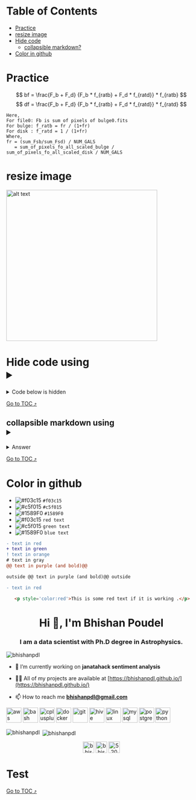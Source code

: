 <a id="toc"></a>
Table of Contents
=================
  * [Practice](#practice)
  * [resize image](#resize-image)
  * [Hide code](#hide-code)
    * [collapsible markdown?](#collapsible-markdown?)
  * [Color in github](#color-in-github)

# Practice
$$
bf = \frac{F_b + F_d} {F_b * f_{ratb} + F_d * f_{ratd}} * f_{ratb}
$$
$$
df = \frac{F_b + F_d} {F_b * f_{ratb} + F_d * f_{ratd}} * f_{ratd} 
$$
```
Here,
For file0: Fb is sum of pixels of bulge0.fits
For bulge: f_ratb = fr / (1+fr)
For disk : f_ratd = 1 / (1+fr)
Where,
fr = (sum_Fsb/sum_Fsd) / NUM_GALS
   = sum_of_pixels_fo_all_scaled_bulge / sum_of_pixels_fo_all_scaled_disk / NUM_GALS
```

# resize image
<img src="https://github.com/bhishanpdl/Tutorials_and_Lessons/blob/master/Tutorial_PySpark/images/pandas_vs_pyspark/multiple_cond.png" alt="alt text" width="400" height="400">

# Hide code using <details> and <summary>
<details>
 
<summary>Code below is hidden</summary>
<code style="white-space:nowrap;"> import numpy as np </code>

</details>

[Go to TOC :arrow_heading_up:](#toc)
## collapsible markdown using <details> and <summary>

<details><summary>Answer</summary>
<p>

Everything between tag 'p' is hidden.

```python
print("hello world!")
```

</p>
</details>

[Go to TOC :arrow_heading_up:](#toc)
# Color in github
- ![#f03c15](https://via.placeholder.com/15/f03c15/000000?text=+) `#f03c15`
- ![#c5f015](https://via.placeholder.com/15/c5f015/000000?text=+) `#c5f015`
- ![#1589F0](https://via.placeholder.com/15/1589F0/000000?text=+) `#1589F0`
- ![#f03c15](https://via.placeholder.com/15/f03c15/000000?text=+) `red text`
- ![#c5f015](https://via.placeholder.com/15/c5f015/000000?text=+) `green text`
- ![#1589F0](https://via.placeholder.com/15/1589F0/000000?text=+) `blue text`

```diff
- text in red
+ text in green
! text in orange
# text in gray
@@ text in purple (and bold)@@

outside @@ text in purple (and bold)@@ outside
```

```diff
- text in red
```

```html
   <p style='color:red'>This is some red text if it is working .</p>
```


<h1 align="center">Hi 👋, I'm Bhishan Poudel</h1>
<h3 align="center">I am a data scientist with Ph.D degree in Astrophysics.</h3>

<p align="left"> <img src="https://komarev.com/ghpvc/?username=bhishanpdl" alt="bhishanpdl" /> </p>

- 🔭 I’m currently working on **janatahack sentiment analysis**

- 👨‍💻 All of my projects are available at [https://bhishanpdl.github.io/](https://bhishanpdl.github.io/)

- 📫 How to reach me **bhishanpdl@gmail.com**

<p align="left"><img src="https://devicons.github.io/devicon/devicon.git/icons/amazonwebservices/amazonwebservices-original-wordmark.svg" alt="aws" width="40" height="40"/> <img src="https://www.vectorlogo.zone/logos/gnu_bash/gnu_bash-icon.svg" alt="bash" width="40" height="40"/> <img src="https://devicons.github.io/devicon/devicon.git/icons/cplusplus/cplusplus-original.svg" alt="cplusplus" width="40" height="40"/> <img src="https://devicons.github.io/devicon/devicon.git/icons/docker/docker-original-wordmark.svg" alt="docker" width="40" height="40"/> <img src="https://www.vectorlogo.zone/logos/git-scm/git-scm-icon.svg" alt="git" width="40" height="40"/> <img src="https://www.vectorlogo.zone/logos/apache_hive/apache_hive-icon.svg" alt="hive" width="40" height="40"/> <img src="https://devicons.github.io/devicon/devicon.git/icons/linux/linux-original.svg" alt="linux" width="40" height="40"/> <img src="https://devicons.github.io/devicon/devicon.git/icons/mysql/mysql-original-wordmark.svg" alt="mysql" width="40" height="40"/> <img src="https://devicons.github.io/devicon/devicon.git/icons/postgresql/postgresql-original-wordmark.svg" alt="postgresql" width="40" height="40"/> <img src="https://devicons.github.io/devicon/devicon.git/icons/python/python-original.svg" alt="python" width="40" height="40"/></p><p><img align="left" src="https://github-readme-stats.vercel.app/api/top-langs/?username=bhishanpdl&layout=compact&hide=html" alt="bhishanpdl" /></p>

<p>&nbsp;<img align="center" src="https://github-readme-stats.vercel.app/api?username=bhishanpdl&show_icons=true" alt="bhishanpdl" /></p>

<p align="center">
<a href="https://twitter.com/bhishan_poudel" target="blank"><img align="center" src="https://cdn.jsdelivr.net/npm/simple-icons@3.0.1/icons/twitter.svg" alt="bhishan_poudel" height="30" width="30" /></a>
<a href="https://linkedin.com/in/bhishan poudel" target="blank"><img align="center" src="https://cdn.jsdelivr.net/npm/simple-icons@3.0.1/icons/linkedin.svg" alt="bhishan poudel" height="30" width="30" /></a>
<a href="https://stackoverflow.com/users/5200329" target="blank"><img align="center" src="https://cdn.jsdelivr.net/npm/simple-icons@3.0.1/icons/stackoverflow.svg" alt="5200329" height="30" width="30" /></a>
</p>

# Test
[Go to TOC :arrow_heading_up:](#toc)
